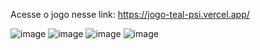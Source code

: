 Acesse o jogo nesse link: https://jogo-teal-psi.vercel.app/

![image](https://github.com/user-attachments/assets/474c80ad-4097-4de1-b515-7130915f4af4)
![image](https://github.com/user-attachments/assets/210f7c7a-f9b8-43c6-8d97-85903ef9445f)
![image](https://github.com/user-attachments/assets/1629da9e-2917-4fbc-a70b-b8c155b8059d)
![image](https://github.com/user-attachments/assets/75af1908-61f6-4253-9693-b1ecc550c725)
